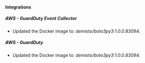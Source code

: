 #### Integrations
##### AWS - GuardDuty Event Collector
- Updated the Docker image to: *demisto/boto3py3:1.0.0.83094*.
##### AWS - GuardDuty
- Updated the Docker image to: *demisto/boto3py3:1.0.0.83094*.
